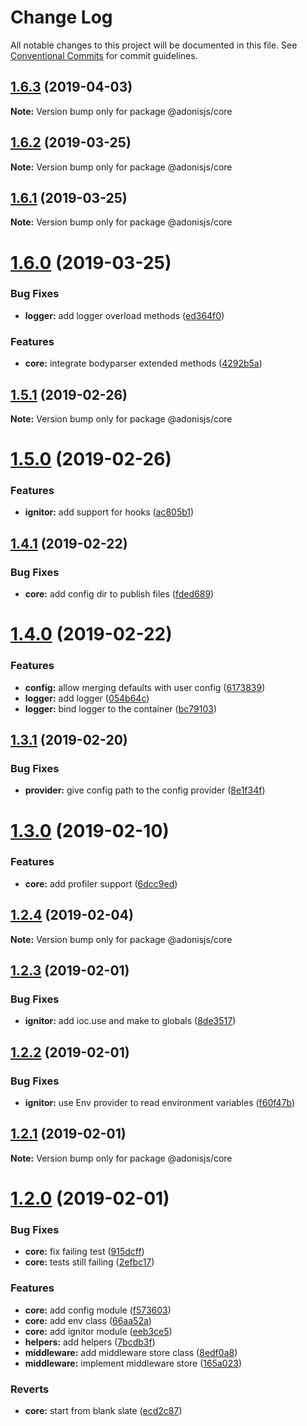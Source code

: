# Change Log

All notable changes to this project will be documented in this file.
See [Conventional Commits](https://conventionalcommits.org) for commit guidelines.

## [1.6.3](https://github.com/adonisjs/adonis-framework/tree/master/packages/core/compare/@adonisjs/core@1.6.2...@adonisjs/core@1.6.3) (2019-04-03)

**Note:** Version bump only for package @adonisjs/core





## [1.6.2](https://github.com/adonisjs/adonis-framework/tree/master/packages/core/compare/@adonisjs/core@1.6.1...@adonisjs/core@1.6.2) (2019-03-25)

**Note:** Version bump only for package @adonisjs/core





## [1.6.1](https://github.com/adonisjs/adonis-framework/tree/master/packages/core/compare/@adonisjs/core@1.6.0...@adonisjs/core@1.6.1) (2019-03-25)

**Note:** Version bump only for package @adonisjs/core





# [1.6.0](https://github.com/adonisjs/adonis-framework/tree/master/packages/core/compare/@adonisjs/core@1.5.1...@adonisjs/core@1.6.0) (2019-03-25)


### Bug Fixes

* **logger:** add logger overload methods ([ed364f0](https://github.com/adonisjs/adonis-framework/tree/master/packages/core/commit/ed364f0))


### Features

* **core:** integrate bodyparser extended methods ([4292b5a](https://github.com/adonisjs/adonis-framework/tree/master/packages/core/commit/4292b5a))





## [1.5.1](https://github.com/adonisjs/adonis-framework/tree/master/packages/core/compare/@adonisjs/core@1.5.0...@adonisjs/core@1.5.1) (2019-02-26)

**Note:** Version bump only for package @adonisjs/core





# [1.5.0](https://github.com/adonisjs/adonis-framework/tree/master/packages/core/compare/@adonisjs/core@1.4.1...@adonisjs/core@1.5.0) (2019-02-26)


### Features

* **ignitor:** add support for hooks ([ac805b1](https://github.com/adonisjs/adonis-framework/tree/master/packages/core/commit/ac805b1))





## [1.4.1](https://github.com/adonisjs/adonis-framework/tree/master/packages/core/compare/@adonisjs/core@1.4.0...@adonisjs/core@1.4.1) (2019-02-22)


### Bug Fixes

* **core:** add config dir to publish files ([fded689](https://github.com/adonisjs/adonis-framework/tree/master/packages/core/commit/fded689))





# [1.4.0](https://github.com/adonisjs/adonis-framework/tree/master/packages/core/compare/@adonisjs/core@1.3.1...@adonisjs/core@1.4.0) (2019-02-22)


### Features

* **config:** allow merging defaults with user config ([6173839](https://github.com/adonisjs/adonis-framework/tree/master/packages/core/commit/6173839))
* **logger:** add logger ([054b64c](https://github.com/adonisjs/adonis-framework/tree/master/packages/core/commit/054b64c))
* **logger:** bind logger to the container ([bc79103](https://github.com/adonisjs/adonis-framework/tree/master/packages/core/commit/bc79103))





## [1.3.1](https://github.com/adonisjs/adonis-framework/tree/master/packages/core/compare/@adonisjs/core@1.3.0...@adonisjs/core@1.3.1) (2019-02-20)


### Bug Fixes

* **provider:** give config path to the config provider ([8e1f34f](https://github.com/adonisjs/adonis-framework/tree/master/packages/core/commit/8e1f34f))





# [1.3.0](https://github.com/adonisjs/adonis-framework/tree/master/packages/core/compare/@adonisjs/core@1.2.4...@adonisjs/core@1.3.0) (2019-02-10)


### Features

* **core:** add profiler support ([6dcc9ed](https://github.com/adonisjs/adonis-framework/tree/master/packages/core/commit/6dcc9ed))





## [1.2.4](https://github.com/adonisjs/adonis-framework/tree/master/packages/core/compare/@adonisjs/core@1.2.3...@adonisjs/core@1.2.4) (2019-02-04)

**Note:** Version bump only for package @adonisjs/core





## [1.2.3](https://github.com/adonisjs/adonis-framework/tree/master/packages/core/compare/@adonisjs/core@1.2.2...@adonisjs/core@1.2.3) (2019-02-01)


### Bug Fixes

* **ignitor:** add ioc.use and make to globals ([8de3517](https://github.com/adonisjs/adonis-framework/tree/master/packages/core/commit/8de3517))





## [1.2.2](https://github.com/adonisjs/adonis-framework/tree/master/packages/core/compare/@adonisjs/core@1.2.1...@adonisjs/core@1.2.2) (2019-02-01)


### Bug Fixes

* **ignitor:** use Env provider to read environment variables ([f60f47b](https://github.com/adonisjs/adonis-framework/tree/master/packages/core/commit/f60f47b))





## [1.2.1](https://github.com/adonisjs/adonis-framework/tree/master/packages/core/compare/@adonisjs/core@1.2.0...@adonisjs/core@1.2.1) (2019-02-01)

**Note:** Version bump only for package @adonisjs/core





# [1.2.0](https://github.com/adonisjs/adonis-framework/tree/master/packages/core/compare/@adonisjs/core@1.1.0...@adonisjs/core@1.2.0) (2019-02-01)


### Bug Fixes

* **core:** fix failing test ([915dcff](https://github.com/adonisjs/adonis-framework/tree/master/packages/core/commit/915dcff))
* **core:** tests still failing ([2efbc17](https://github.com/adonisjs/adonis-framework/tree/master/packages/core/commit/2efbc17))


### Features

* **core:** add config module ([f573603](https://github.com/adonisjs/adonis-framework/tree/master/packages/core/commit/f573603))
* **core:** add env class ([66aa52a](https://github.com/adonisjs/adonis-framework/tree/master/packages/core/commit/66aa52a))
* **core:** add ignitor module ([eeb3ce5](https://github.com/adonisjs/adonis-framework/tree/master/packages/core/commit/eeb3ce5))
* **helpers:** add helpers ([7bcdb3f](https://github.com/adonisjs/adonis-framework/tree/master/packages/core/commit/7bcdb3f))
* **middleware:** add middleware store class ([8edf0a8](https://github.com/adonisjs/adonis-framework/tree/master/packages/core/commit/8edf0a8))
* **middleware:** implement middleware store ([165a023](https://github.com/adonisjs/adonis-framework/tree/master/packages/core/commit/165a023))


### Reverts

* **core:** start from blank slate ([ecd2c87](https://github.com/adonisjs/adonis-framework/tree/master/packages/core/commit/ecd2c87))
